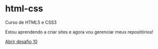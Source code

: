 # html-css
 Curso de HTML5 e CSS3

 Estou aprendendo a criar sites e agora vou gerenciar meus repositórios!

<a href="https://daviperazzoli.github.io/html-css/desafios/d010/">Abrir desafio 10</a>